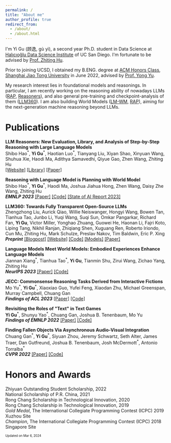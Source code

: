 ```yaml
---
permalink: /
title: "About me"
author_profile: true
redirect_from: 
  - /about/
  - /about.html
---
```


I'm Yi Gu (顾逸, gù yì), a second year Ph.D. student in Data Science at [Halıcıoğlu Data Science Institute](https://datascience.ucsd.edu) of UC San Diego.
I'm fortunate to be advised by [Prof. Zhiting Hu](https://zhiting.ucsd.edu).

Prior to joining UCSD, I obtained my B.ENG. degree at [ACM Honors Class](https://acm.sjtu.edu.cn/home),
[Shanghai Jiao Tong University](https://www.sjtu.edu.cn) in June 2022,
advised by [Prof. Yong Yu](https://apex.sjtu.edu.cn/members/yyu).

My research interest lies in foundational models and reasonings.
In particular,
I am recently working on the reasoning ability of nowadays LLMs ([RAP](#rap), [Reasoners](#reasoners)),
and also general pre-training and checkpoint-analysis of them ([LLM360](#llm360)).
I am also building World Models ([LM-WM](#lm-wm), [RAP](#rap)),
aiming for the next-generation machine reasoning beyond LLMs.

Publications
======
<a name="reasoners"></a>
**LLM Reasoners: New Evaluation, Library, and Analysis of Step-by-Step Reasoning with Large Language Models**\
Shibo Hao<sup>\*</sup>, **Yi Gu**<sup>\*</sup>, Haotian Luo<sup>\*</sup>, Tianyang Liu, Xiyan Shao, Xinyuan Wang, Shuhua Xie, Haodi Ma, Adithya Samavedhi, Qiyue Gao, Zhen Wang, Zhiting Hu\
[[Website]](https://www.llm-reasoners.net) [[Library]](https://github.com/Ber666/llm-reasoners) [[Paper]](https://arxiv.org/abs/2404.05221)

<a name="rap"></a>
**Reasoning with Language Model is Planning with World Model**\
Shibo Hao<sup>\*</sup>, **Yi Gu**<sup>\*</sup>, Haodi Ma, Joshua Jiahua Hong, Zhen Wang, Daisy Zhe Wang, Zhiting Hu\
***EMNLP 2023*** [[Paper]](https://arxiv.org/abs/2305.14992) [[Code]](https://github.com/Ber666/RAP) [[State of AI Report 2023]](https://docs.google.com/presentation/d/156WpBF_rGvf4Ecg19oM1fyR51g4FAmHV3Zs0WLukrLQ/edit#slide=id.g24daeb7f4f0_0_3930)

<a name="llm360"></a>
**LLM360: Towards Fully Transparent Open-Source LLMs**\
Zhengzhong Liu, Aurick Qiao, Willie Neiswanger, Hongyi Wang, Bowen Tan, Tianhua Tao, Junbo Li, Yuqi Wang, Suqi Sun, Omkar Pangarkar, Richard Fan, **Yi Gu**, Victor Miller, Yonghao Zhuang, Guowei He, Haonan Li, Fajri Koto, Liping Tang, Nikhil Ranjan, Zhiqiang Shen, Xuguang Ren, Roberto Iriondo, Cun Mu, Zhiting Hu, Mark Schulze, Preslav Nakov, Tim Baldwin, Eric P. Xing
***Preprint*** [[Blogpost]](https://www.llm360.ai/blog/introducing-llm360-fully-transparent-open-source-llms.html) [[Website]](https://www.llm360.ai) [[Code]](https://github.com/llm360) [[Models]](https://huggingface.co/LLM360) [[Paper]](https://arxiv.org/abs/2312.06550)

<a name="lm-wm"></a>
**Language Models Meet World Models: Embodied Experiences Enhance Language Models**\
Jiannan Xiang<sup>\*</sup>, Tianhua Tao<sup>\*</sup>, **Yi Gu**, Tianmin Shu, Zirui Wang, Zichao Yang, Zhiting Hu\
***NeurIPS 2023*** [[Paper]](https://arxiv.org/abs/2305.10626) [[Code]](https://github.com/szxiangjn/world-model-for-language-model)

**JECC: Commonsense Reasoning Tasks Derived from Interactive Fictions**\
Mo Yu<sup>\*</sup>, **Yi Gu**<sup>\*</sup>, Xiaoxiao Guo, Yufei Feng, Xiaodan Zhu, Michael Greenspan, Murray Campbell, Chuang Gan\
***Findings of ACL 2023*** [[Paper]](https://arxiv.org/abs/2210.15456) [[Code]](https://github.com/Gorov/zucc)

**Revisiting the Roles of "Text" in Text Games**\
**Yi Gu**<sup>\*</sup>, Shunyu Yao<sup>\*</sup>, Chuang Gan, Joshua B. Tenenbaum, Mo Yu\
***Findings of EMNLP 2022*** [[Paper]](https://arxiv.org/abs/2210.08384) [[Code]](https://github.com/wu-qing-157/textgame-revisiting-role)

**Finding Fallen Objects Via Asynchronous Audio-Visual Integration**\
Chuang Gan<sup>\*</sup>, **Yi Gu**<sup>\*</sup>, Siyuan Zhou, Jeremy Schwartz, Seth Alter, James Traer, Dan Gutfreund, Joshua B. Tenenbaum, Josh McDermott<sup>\*</sup>, Antonio Torralba<sup>\*</sup>\
***CVPR 2022*** [[Paper]](https://arxiv.org/abs/2207.03483) [[Code]](https://github.com/chuangg/find_fallen_objects)

Honors and Awards
======
Zhiyuan Outstanding Student Scholarship, 2022\
National Scholarship of P.R. China, 2021\
Rong Chang Scholarship in Technological Innovation, 2020\
Rong Chang Scholarship in Technological Innovation, 2019\
*Gold Medal*, The International Collegiate Programming Contest (ICPC) 2019 Xuzhou Site\
*Champion*, The International Collegiate Programming Contest (ICPC) 2018 Singapore Site


<sub><sup>Updated on Mar 6, 2024</sup></sub>